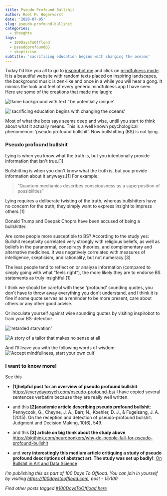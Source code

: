 ```yaml
---
title: Pseudo Profound Bullshit
author: Roel M. Hogervorst
date: '2020-07-05'
slug: pseudo-profound-bullshit
categories:
  - thoughts
tags:
  - 100DaysToOffload
  - pseudoprofoundBS
  - skepticism
subtitle: 'sacrificing education begins with changing the oceans'
---
```


Today I'd like you all to go to [inspirobot.me](https://inspirobot.me/) and click on [mindfulness mode](https://inspirobot.me/mindfulnessmode "direct link to mindfulness mode"). 
It is a beautiful website with random texts placed on inspiring landscapes, the background music is zen-like and once in a while you will hear a gong. It mimics the look and feel of every generic mindfulness app I have seen. 
Here are some of the creations that made me laugh:

![flame background with text ' be potentially unique'](/2020-07-05-pseudo-profound-bullshit/index_files/12PYdkxAJB.jpg)

!['sacrificing education begins with changing the oceans'](/2020-07-05-pseudo-profound-bullshit/index_files/sacrifice_the_oceans.jpg)

Most of what the bots says seems deep and wise, untill you start to think about 
what it actually means. This is a well known psychological phenomenon: 'pseudo profound bullshit'. Now bullshitting (BS) is not lying. 

### Pseudo profound bullshit
Lying is when you know what the truth is, but you intentionally provide information that isn't true.[1]

Bullshitting is when you don't know what the truth is, but you provide information about it anyways.[1] For example:

> “Quantum mechanics describes consciousness as a superposition of possibilities”

Lying requires a deliberate twisting of the truth, whereas bullshitters have no concern for the truth; they simply want to express insight to impress others.[1]

Donald Trump and Deepak Chopra have been accused of being a bullshitter. 

Are some people more susceptible to BS? According to the study yes:
Bullshit receptivity correlated very strongly with religious beliefs, as well as beliefs in the paranormal, conspiracy theories, and complementary and alternative medicines. It was negatively correlated with measures of intelligence, skepticism, and rationality, but  not numeracy.[3]

The less people tend to reflect on or analyze information (compared to simply going with what “feels right”), the more likely they are to endorse BS statements as truly insightful.[1]


I think we should be careful with these 'profound' sounding quotes, you don't have to throw away everything you don't understand, and I think it is fine if some quote serves as a reminder to be more present, care about others or any other good advise.

Or inoculate yourself against wise sounding quotes by visiting inspirobot to train your BS-detector:

!['retarded starvation'](/2020-07-05-pseudo-profound-bullshit/index_files/screenshot1.jpg)

![A story of a tailor that makes no sense at all](/2020-07-05-pseudo-profound-bullshit/index_files/dubiuos_tailor.jpg)

And I'll leave you with the following words of wisdom:
!['Accept mindfullness, start your own cult'](/2020-07-05-pseudo-profound-bullshit/index_files/qjepYw0MJn.jpg)

 
### I want to know more!
See this

- **[1]helpful post for an overview of pseudo profound bullshit**: <https://everydaypsych.com/pseudo-profound-bs/> I have copied several sentences verbatim because they are really well written. 

- and this **[2]academic article describing pseudo profound bullshit**: Pennycook, G., Cheyne, J. A., Barr, N., Koehler, D. J., & Fugelsang, J. A. (2015). On the reception and detection of pseudo-profound bullshit. Judgment and Decision Making, 10(6), 549.

- and this **[3] article on big think about the study above** <https://bigthink.com/neurobonkers/why-do-people-fall-for-pseudo-profound-bullshit> 

- and **very interestingly this medium article critiquing a study of pseudo profound descriptions of abstract art. The study was set up badly!**: [On Bullshit in Art and Data Science](https://towardsdatascience.com/on-bullshit-in-art-and-data-science-2c68c9ae17db)

*I’m publishing this as part of 100 Days To Offload. You can join in yourself by visiting https://100daystooffload.com, post - 15/100*

*Find other posts tagged  [#100DaysToOffload here](https://notes.rmhogervorst.nl/tags/100DaysToOffload/)*
